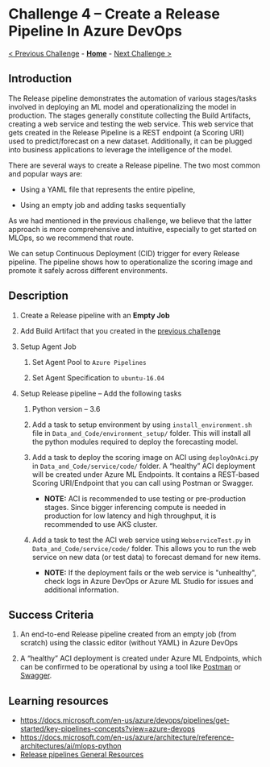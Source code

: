 # Challenge 4 – Create a Release Pipeline In Azure DevOps

[< Previous Challenge](./03-BuildPipeline.md) - **[Home](../README.md)** - [Next Challenge >](./05-RetrainingAndEvaluation.md)


## Introduction

The Release pipeline demonstrates the automation of various stages/tasks
involved in deploying an ML model and operationalizing the model in production.
The stages generally constitute collecting the Build Artifacts, creating a web
service and testing the web service. This web service that gets created in the
Release Pipeline is a REST endpoint (a Scoring URI) used to predict/forecast on
a new dataset. Additionally, it can be plugged into business applications to
leverage the intelligence of the model.

There are several ways to create a Release pipeline. The two most common and popular
ways are: 

-   Using a YAML file that represents the entire pipeline,

-   Using an empty job and adding tasks sequentially

As we had mentioned in the previous challenge, we believe that the latter approach is more comprehensive and intuitive, especially to get started on MLOps, so we recommend that route.

We can setup Continuous Deployment (CID) trigger for every Release pipeline. The
pipeline shows how to operationalize the scoring image and promote it safely
across different environments.

## Description

1.  Create a Release pipeline with an **Empty Job**

2.  Add Build Artifact that you created in the [previous
    challenge](03-BuildPipeline.md)

3.  Setup Agent Job

    1.  Set Agent Pool to `Azure Pipelines`

    2.  Set Agent Specification to `ubuntu-16.04`

4.  Setup Release pipeline – Add the following tasks

    1.  Python version – 3.6

    2.  Add a task to setup environment by using `install_environment.sh` file in `Data_and_Code/environment_setup/` folder. This will install all the python modules required to deploy the forecasting model.

    3.  Add a task to deploy the scoring image on ACI using `deployOnAci`.py in `Data_and_Code/service/code/` folder. A “healthy” ACI deployment will be created under Azure ML Endpoints. It contains a REST-based Scoring URI/Endpoint that you can call using Postman or Swagger. 
        -   **NOTE:** ACI is recommended to use testing or pre-production stages. Since bigger inferencing compute is needed in production for low latency and high throughput, it is recommended to use AKS cluster.

    4.  Add a task to test the ACI web service using `WebserviceTest.py` in `Data_and_Code/service/code/` folder. This allows you to run the web service on new data (or test data) to forecast demand for new items. 
        -   **NOTE:** If the deployment fails or the web service is "unhealthy", check logs in Azure DevOps or Azure ML Studio for issues and additional information.
 
## Success Criteria

1.  An end-to-end Release pipeline created from an empty job (from scratch)
    using the classic editor (without YAML) in Azure DevOps

2.  A “healthy” ACI deployment is created under Azure ML Endpoints, which can be confirmed to be operational by using a tool like [Postman](https://www.postman.com) or [Swagger](https://swagger.io).

## Learning resources

-   <https://docs.microsoft.com/en-us/azure/devops/pipelines/get-started/key-pipelines-concepts?view=azure-devops>
-   <https://docs.microsoft.com/en-us/azure/architecture/reference-architectures/ai/mlops-python>
-   [Release pipelines General Resources](https://docs.microsoft.com/en-us/azure/devops/pipelines/release/?view=azure-devops)


